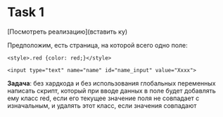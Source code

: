 # Task 1

[Посмотреть реализацию](вставить ку)

Предположим, есть страница, на которой всего одно поле:

`<style>.red {color: red;}</style>`

`<input type="text" name="name" id="name_input" value="Xxxx">`

**Задача**: без хардкода и без использования глобальных переменных написать скрипт, который при вводе данных в поле 
будет добавлять ему класс red, если его текущее значение поля не совпадает с изначальным, и удалять этот класс, 
если значения совпадают
